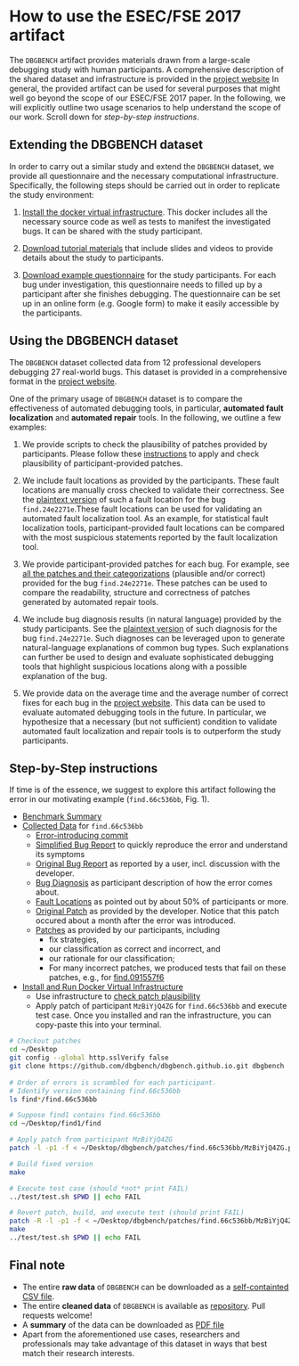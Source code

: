 
# How to use the ESEC/FSE 2017 artifact

The `DBGBENCH` artifact provides materials drawn from a large-scale debugging study with human participants. 
A comprehensive description of the shared dataset and infrastructure is provided in the 
<a href="https://dbgbench.github.io">project website</a> In general, the provided artifact can be used for 
several purposes that might well go beyond the scope of our ESEC/FSE 2017 paper. In the following, we will 
explicitly outline two usage scenarios to help understand the scope of our work. Scroll down for *step-by-step instructions*.


## Extending the DBGBENCH dataset

In order to carry out a similar study and extend the `DBGBENCH` dataset, we provide all questionnaire and 
the necessary computational infrastructure. Specifically, the following steps should be carried out in 
order to replicate the study environment:

1. [Install the docker virtual infrastructure](../docker). This docker 
includes all the necessary source code as well as tests to manifest the investigated bugs. It can be shared 
with the study participant. 

2. <a href="https://drive.google.com/open?id=0Bx6dkN27OssKVWJYZGdXcWdWQ0U">Download tutorial materials</a> 
that include slides and videos to provide details about the study to participants. 

3. [Download example questionnaire](../questionnaire.pdf) for the 
study participants. For each bug under investigation, this questionnaire needs to filled up by a participant 
after she finishes debugging. The questionnaire can be set up in an online form (e.g. Google form) to 
make it easily accessible by the participants. 


## Using the DBGBENCH dataset

The `DBGBENCH` dataset collected data from 12 professional developers debugging 27 real-world bugs. 
This dataset is provided in a comprehensive format in the <a href="https://dbgbench.github.io">project website</a>.

One of the primary usage of `DBGBENCH` dataset is to compare the effectiveness of automated debugging tools, 
in particular, **automated fault localization** and **automated repair** tools. In the following, we 
outline a few examples:

1. We provide scripts to check the plausibility of patches provided by participants. Please follow these 
[instructions](../patches) to apply and check plausibility of 
participant-provided patches. 

2. We include fault locations as provided by the participants. These fault locations are manually cross 
checked to validate their correctness. See the [plaintext version](../find.24e2271e.faults.txt) 
of such a fault location for the bug `find.24e2271e`.These fault locations can be used for validating an automated 
fault localization tool. As an example, for statistical fault localization tools, participant-provided fault locations 
can be compared with the most suspicious statements reported by the fault localization tool. 

3. We provide participant-provided patches for each bug. For example, see [all the patches and their categorizations](../patches/find.24e2271e) (plausible and/or correct) provided for the bug `find.24e2271e`. 
These patches can be used to compare the readability, structure and correctness of patches generated by 
automated repair tools.

4. We include bug diagnosis results (in natural language) provided by the study participants. See the 
[plaintext version](../find.24e2271e.diagnosis.txt) of such diagnosis 
for the bug `find.24e2271e`. Such diagnoses can be leveraged upon to generate natural-language explanations 
of common bug types. Such explanations can further be used to design and evaluate sophisticated debugging 
tools that highlight suspicious locations along with a possible explanation of the bug. 

5. We provide data on the average time and the average number of correct fixes for each bug in the 
<a href="https://dbgbench.github.io">project website</a>. This data can be used to evaluate automated 
debugging tools in the future. In particular, we hypothesize that a necessary (but not sufficient) condition to 
validate automated fault localization and repair tools is to outperform the study participants. 

## Step-by-Step instructions
If time is of the essence, we suggest to explore this artifact following the error in our motivating example (`find.66c536bb`, Fig. 1).
* [Benchmark Summary](../dbgbench.summary.pdf)
* [Collected Data](../#find) for `find.66c536bb`
  * [Error-introducing commit](http://git.savannah.gnu.org/cgit/findutils.git/commit/?id=e8bd5a2c245f583f7d1b7b33f01b71ac1a678e98)
  * [Simplified Bug Report](../find.66c536bb.report.txt) to quickly reproduce the error and understand its symptoms
  * [Original Bug Report](http://savannah.gnu.org/bugs/?20005) as reported by a user, incl. discussion with the developer.
  * [Bug Diagnosis](../find.66c536bb.diagnosis.txt) as participant description of how the error comes about.
  * [Fault Locations](../find.66c536bb.faults.txt) as pointed out by about 50% of participants or more.
  * [Original Patch](http://git.savannah.gnu.org/cgit/findutils.git/commit/?id=66c536bbb7cdb1673fb6f389b18c77165392cdc7) as provided by the developer. Notice that this patch occured about a month after the error was introduced.
  * [Patches](../patches/find.66c536bb/) as provided by our participants, including 
    * fix strategies,
    * our classification as correct and incorrect, and
    * our rationale for our classification;
    * For many incorrect patches, we produced tests that fail on these patches, e.g., for [find.091557f6](../patches/find.091557f6/tests)
* [Install and Run Docker Virtual Infrastructure](../docker)
  * Use infrastructure to [check patch plausibility](../patches)
  * Apply patch of participant `MzBiYjQ4ZG` for `find.66c536bb` and execute test case. Once you installed and ran the infrastructure, you can copy-paste this into your terminal.

```bash
# Checkout patches
cd ~/Desktop
git config --global http.sslVerify false
git clone https://github.com/dbgbench/dbgbench.github.io.git dbgbench
  
# Order of errors is scrambled for each participant.
# Identify version containing find.66c536bb
ls find*/find.66c536bb

# Suppose find1 contains find.66c536bb
cd ~/Desktop/find1/find

# Apply patch from participant MzBiYjQ4ZG
patch -l -p1 -f < ~/Desktop/dbgbench/patches/find.66c536bb/MzBiYjQ4ZG.patch

# Build fixed version
make

# Execute test case (should *not* print FAIL)
../test/test.sh $PWD || echo FAIL

# Revert patch, build, and execute test (should print FAIL)
patch -R -l -p1 -f < ~/Desktop/dbgbench/patches/find.66c536bb/MzBiYjQ4ZG.patch
make
../test/test.sh $PWD || echo FAIL
```

## Final note

* The entire **raw data** of `DBGBENCH` can be downloaded as a [self-containted CSV file](../dbgbench.raw.csv).
* The entire **cleaned data** of `DBGBENCH` is available as [repository](https://github.com/dbgbench/dbgbench.github.io). Pull requests welcome!
* A **summary** of the data can be downloaded as [PDF file](../dbgbench.summary.pdf)
* Apart from the aforementioned use cases, researchers and professionals may take advantage of this dataset 
in ways that best match their research interests. 
